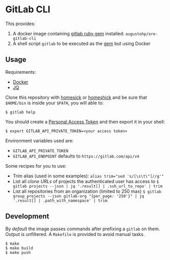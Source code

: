 # GitLab CLI

This provides:

1. A docker image containing [gitlab ruby gem][gem] installed: `augustohp/ore-gitlab-cli`
1. A shell script `gitlab` to be executed as the [gem][] but using Docker

[gem]: https://github.com/narkoz/gitlab

## Usage

Requirements:

* [Docker](https://docker.io)
* [JQ](https://stedolan.github.io/jq/)

Clone this repository with [homesick][] or [homeshick][] and be sure that
`$HOME/bin` is inside your `$PATH`, you will able to:

    $ gitlab help

[homesick]: https://github.com/technicalpickles/homesick
[homeshick]: https://github.com/andsens/homeshick

You should create a [Personal Access Token][1] and then export it in your shell:

    $ export GITLAB_API_PRIVATE_TOKEN=<your access token>

[1]:  https://gitlab.com/profile/personal_access_tokens

Environment variables used are:

* `GITLAB_API_PRIVATE_TOKEN`
* `GITLAB_API_ENDPOINT` defaults to `https://gitlab.com/api/v4`

Some recipes for you to use:

* Trim alias (used in some examples): `alias trim="sed 's/[\s\t\"]//g'"`
* List all *clone URLs* of projects the authenticated user has access to
    `$ gitlab projects --json | jq '.result[] | .ssh_url_to_repo' | trim`
* List all repositories from an organization (limited to 250 max)
    `$ gitlab group_projects --json gitlab-org "{per_page: '250'}" | jq '.result[] | .path_with_namespace' | trim`

## Development

By *default* the image passes commands after prefixing a `gitlab` on them.
Output is unfiltered. A `Makefile` is provided to avoid manual tasks.

    $ make
    $ make build
    $ make push
